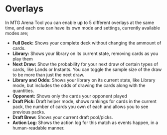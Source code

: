 # Overlays

In MTG Arena Tool you can enable up to 5 different overlays at the same time, and each one can have its own mode and settings, currently available modes are;

- **Full Deck:** Shows your complete deck without changing the ammount of cards.
- **Library:** Shows your library on its current state, removing cards as you play them
- **Next Draw:** Show the probability for your next draw of certain types of cards, like Lands or Instants. You can toggle the sample size of the draw to be more than just the next draw.
- **Library and Odds:** Shows your library on its current state, like Library mode, but includes the odds of drawing the cards along with the quantities.
- **Opponent:** Shows only the cards your opponent played
- **Draft Pick:** Draft helper mode, shows rankings for cards in the current pack, the number of cards you own of each and allows you to see previous packs.
- **Draft Brew:** Shows your current draft pool/picks.
- **Action Log:** Shows the action log for this match as events happen, in a human-readable manner.
